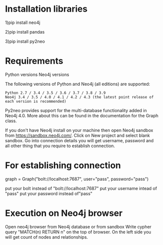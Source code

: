 # Installation libraries

1)pip install neo4j

2)pip install pandas

3)pip install py2neo

# Requirements
Python versions Neo4j versions

The following versions of Python and Neo4j (all editions) are supported:

    Python 2.7 / 3.4 / 3.5 / 3.6 / 3.7 / 3.8 / 3.9
    Neo4j 3.4 / 3.5 / 4.0 / 4.1 / 4.2 / 4.3 (the latest point release of each version is recommended)

Py2neo provides support for the multi-database functionality added in Neo4j 4.0. More about this can be found in the documentation for the Graph class.

If you don't have Neo4j install on your machine then open Neo4j sandbox from https://sandbox.neo4j.com/.
Click on New project and select blank sandbox.
Go into connection details you will get username, password and all other thing that you require to establish connection.


# For establishing connection
graph = Graph("bolt://localhost:7687", user="pass", password="pass")

put your bolt instead of "bolt://localhost:7687"
put your username intead of "pass"
put your password instead of"pass"

# Execution on Neo4j browser
Open neo4j browser from Neo4j database or from sandbox
Write cypher query "MATCH(n) RETURN n" on the top of browser.
On the left side you will get count of nodes and relationships.
